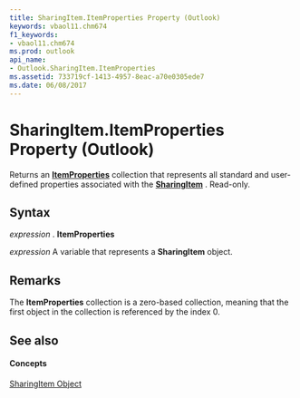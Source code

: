 ```yaml
---
title: SharingItem.ItemProperties Property (Outlook)
keywords: vbaol11.chm674
f1_keywords:
- vbaol11.chm674
ms.prod: outlook
api_name:
- Outlook.SharingItem.ItemProperties
ms.assetid: 733719cf-1413-4957-8eac-a70e0305ede7
ms.date: 06/08/2017
---
```



# SharingItem.ItemProperties Property (Outlook)

Returns an **[ItemProperties](itemproperties-object-outlook.md)** collection that represents all standard and user-defined properties associated with the **[SharingItem](sharingitem-object-outlook.md)** . Read-only.


## Syntax

 _expression_ . **ItemProperties**

 _expression_ A variable that represents a **SharingItem** object.


## Remarks

The **ItemProperties** collection is a zero-based collection, meaning that the first object in the collection is referenced by the index 0.


## See also


#### Concepts


[SharingItem Object](sharingitem-object-outlook.md)

